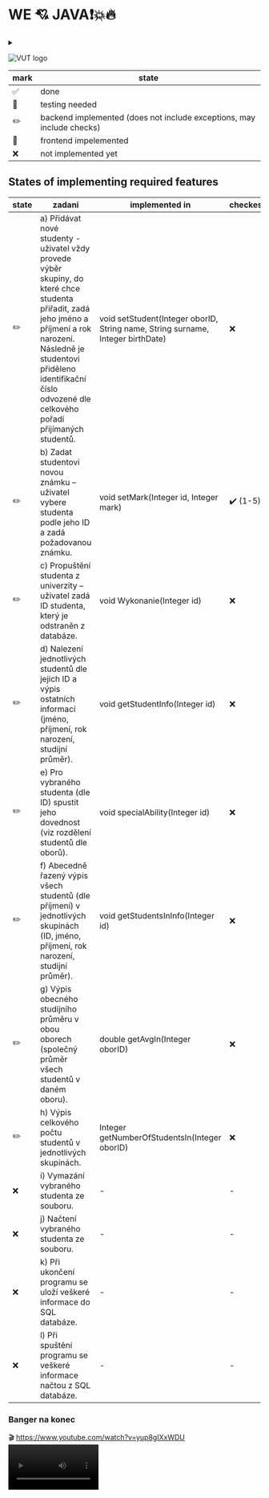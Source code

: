 # WE :cupid: JAVA:exclamation::boom::fire:
<details>
  <summary></summary>
   <h1>:trollface:</h1>
</details>

![VUT logo](https://vizual.vut.cz/images/o5.png)

| mark  | state |
| ------------- | ------------- |
| :white_check_mark:  | done  |
| :pushpin:  | testing needed  |
| :pencil2:  | backend implemented (does not include exceptions, may include checks)  |
| :newspaper:  | frontend impelemented  |
| :x:  | not implemented yet  |

## States of implementing required features

| state  | zadani | implemented in | checkes | exceptions |
| ------------- | ------------- | ------------- | ------------- | ------------- |
| :pencil2: |  a) Přidávat nové studenty - uživatel vždy provede výběr skupiny, do které chce studenta přiřadit, zadá jeho jméno a příjmení a rok narození. Následně je studentovi přiděleno identifikační číslo odvozené dle celkového pořadí přijímaných studentů. | void setStudent(Integer oborID, String name, String surname, Integer birthDate) | :x: | :x: |
| :pencil2: |  b) Zadat studentovi novou známku – uživatel vybere studenta podle jeho ID a zadá požadovanou známku. | void setMark(Integer id, Integer mark) | :heavy_check_mark: (1-5) | :x: |
| :pencil2: |  c) Propuštění studenta z univerzity – uživatel zadá ID studenta, který je odstraněn z databáze. | void Wykonanie(Integer id) | :x: | :x: |
| :pencil2: |  d) Nalezení jednotlivých studentů dle jejich ID a výpis ostatních informací (jméno, příjmení, rok narození, studijní průměr). | void getStudentInfo(Integer id) |  :x: | :x: |
| :pencil2: |  e) Pro vybraného studenta (dle ID) spustit jeho dovednost (viz rozdělení studentů dle oborů). | void specialAbility(Integer id) | :x: | :x: |
| :pencil2: |  f) Abecedně řazený výpis všech studentů (dle příjmení) v jednotlivých skupinách (ID, jméno, příjmení, rok narození, studijní průměr). | void getStudentsInInfo(Integer id) | :x: | :x: |
| :pencil2: |  g) Výpis obecného studijního průměru v obou oborech (společný průměr všech studentů v daném oboru). | double getAvgIn(Integer oborID) | :x: | :x: |
| :pencil2: |  h) Výpis celkového počtu studentů v jednotlivých skupinách. | Integer getNumberOfStudentsIn(Integer oborID) | :x: | :x: |
| :x: |  i) Vymazání vybraného studenta ze souboru. | - | - | - |
| :x: |  j) Načtení vybraného studenta ze souboru. | - | - | - |
| :x: |  k) Při ukončení programu se uloží veškeré informace do SQL databáze. | - | - | - |
| :x: |  l) Při spuštění programu se veškeré informace načtou z SQL databáze. | - | - | - |

### Banger na konec
:clapper: https://www.youtube.com/watch?v=yup8gIXxWDU
<video src='https://www.youtube.com/watch?v=yup8gIXxWDU' width=180/>